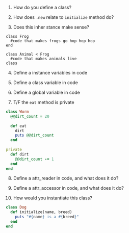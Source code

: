 1. How do you define a class?

2. How does `.new` relate to `initialize` method do?

3. Does this inher	stance make sense?

  ```lang-ruby
  class Frog
    #code that makes frogs go hop hop hop
  end
  
  class Animal < Frog
    #code that makes animals live
  class
  ```

4. Define a instance variables in code

5. Define a class variable in code

6. Define a global variable in code

7. T/F the `eat` method is private

  ```ruby
  class Worm
    @@dirt_count = 20
  	
    def eat
      dirt
      puts @@dirt_count
    end
    
  private  
    def dirt
      @@dirt_count -= 1
    end
  end
  ```

8.  Define a attr_reader in code, and what does it do?
9.  Define a attr_accessor in code, and what does it do?

10.  How would you instantiate this class?

  ```ruby
  class Dog
    def initialize(name, breed)
      puts "#{name} is a #{breed}"
    end
  end
  ```

